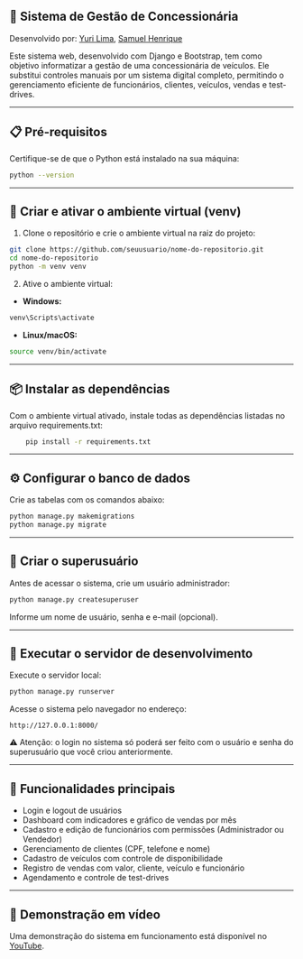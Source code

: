 ## 🚗 Sistema de Gestão de Concessionária

Desenvolvido por: [Yuri Lima](https://github.com/yuuri8), [Samuel Henrique](https://github.com/SamuelHenrique007)

Este sistema web, desenvolvido com Django e Bootstrap, tem como objetivo informatizar a gestão de uma concessionária de veículos. Ele substitui controles manuais por um sistema digital completo, permitindo o gerenciamento eficiente de funcionários, clientes, veículos, vendas e test-drives.

---

## 📋 Pré-requisitos

Certifique-se de que o Python está instalado na sua máquina:

```bash
python --version
```

---

## 🧪 Criar e ativar o ambiente virtual (venv)

1. Clone o repositório e crie o ambiente virtual na raiz do projeto:

```bash
git clone https://github.com/seuusuario/nome-do-repositorio.git
cd nome-do-repositorio
python -m venv venv
```

2. Ative o ambiente virtual:

* **Windows:**

```bash
venv\Scripts\activate
```

* **Linux/macOS:**

```bash
source venv/bin/activate
```

---

## 📦 Instalar as dependências

Com o ambiente virtual ativado, instale todas as dependências listadas no arquivo requirements.txt:

```bash
    pip install -r requirements.txt 
 ```
---

## ⚙️ Configurar o banco de dados

Crie as tabelas com os comandos abaixo:

```bash
python manage.py makemigrations
python manage.py migrate
```

---

## 👤 Criar o superusuário

Antes de acessar o sistema, crie um usuário administrador:

```bash
python manage.py createsuperuser
```

Informe um nome de usuário, senha e e-mail (opcional).

---

## 🚀 Executar o servidor de desenvolvimento

Execute o servidor local:

```bash
python manage.py runserver
```

Acesse o sistema pelo navegador no endereço:

```
http://127.0.0.1:8000/
```
⚠️ Atenção: o login no sistema só poderá ser feito com o usuário e senha do superusuário que você criou anteriormente.


---

## 🧩 Funcionalidades principais

* Login e logout de usuários
* Dashboard com indicadores e gráfico de vendas por mês
* Cadastro e edição de funcionários com permissões (Administrador ou Vendedor)
* Gerenciamento de clientes (CPF, telefone e nome)
* Cadastro de veículos com controle de disponibilidade
* Registro de vendas com valor, cliente, veículo e funcionário
* Agendamento e controle de test-drives

---

## 🎥 Demonstração em vídeo

Uma demonstração do sistema em funcionamento está disponível no [YouTube](https://youtu.be/xHPGK1MjmTI?si=bY3Ig4MXEYPxEhPt).
